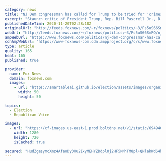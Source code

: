 ```yaml
---
category: news
title: "NJ Dem congressman has called for Trump to be tried for 'crimes against the United States'"
excerpt: "Staunch critic of President Trump, Rep. Bill Pascrell Jr., D-N.J., has called for Trump and members of his administration to be investigated and prosecuted once he leaves office."
publishedDateTime: 2020-11-20T02:28:18Z
originalUrl: "http://feeds.foxnews.com/~r/foxnews/politics/~3/Fs5uS66SmPQ/nj-dem-congressman-has-called-for-trump-to-be-tried-for-crimes-against-the-united-states"
webUrl: "http://feeds.foxnews.com/~r/foxnews/politics/~3/Fs5uS66SmPQ/nj-dem-congressman-has-called-for-trump-to-be-tried-for-crimes-against-the-united-states"
ampWebUrl: "https://www.foxnews.com/politics/nj-dem-congressman-has-called-for-trump-to-be-tried-for-crimes-against-the-united-states.amp"
cdnAmpWebUrl: "https://www-foxnews-com.cdn.ampproject.org/c/s/www.foxnews.com/politics/nj-dem-congressman-has-called-for-trump-to-be-tried-for-crimes-against-the-united-states.amp"
type: article
quality: 165
heat: 165
published: true

provider:
  name: Fox News
  domain: foxnews.com
  images:
    - url: "https://smartableai.github.io/election/assets/images/organizations/foxnews.com-50x50.jpg"
      width: 50
      height: 50

topics:
  - Election
  - Republican Voice

images:
  - url: "https://cf-images.us-east-1.prod.boltdns.net/v1/static/694940094001/249bb128-878a-46ae-956d-2c58c2a411ed/e4c8af7a-cb44-4294-a2ae-91f1fdc56e4b/1280x720/match/image.jpg"
    width: 1280
    height: 720
    isCached: true

secured: "HudZgeeymcXmz4AfaoDy3Xu2IxyMEHYZDdplOj2HF5NMhTM8pl+QNlakWdS4bSMe1md5wOP0NRln8B4QfM8WiHoaKyDejBn6fAHdgkojdcmUjdMFn+2STQC8243B8qEMZ2B5xeJ1APyE8B2cln2jiNicrg4VbJCjOuEd1jYG8407kWuwqEW+lfvubV89TEqk90uMl0zEZfZCtg4SBTnAwfLsQfJ0EeQGaTlkBaWYd4LWoCPEfa6UrULH5gapWamDENaSLA3zaecZBjYhDP7rNkD/rgIYtSG5YHu2P1ycZP0g4KZhxPTCgqml/+xF5fgAv9jKLmEa+fIxrmv8auvMdLUl1+QnSoRn1k3DEvkivR8=;VyBrGldS6KO1JVovKcAotw=="
---
```


